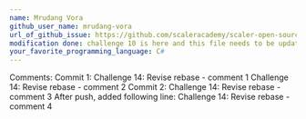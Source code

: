 ```yaml
---
name: Mrudang Vora
github_user_name: mrudang-vora
url_of_github_issue: https://github.com/scaleracademy/scaler-open-source-september-challenge/issues/1
modification done: challenge 10 is here and this file needs to be updated
your_favorite_programming_language: C#
---
```

Comments:
Commit 1:
Challenge 14: Revise rebase - comment 1
Challenge 14: Revise rebase - comment 2
Commit 2:
Challenge 14: Revise rebase - comment 3
After push, added following line:
Challenge 14: Revise rebase - comment 4
